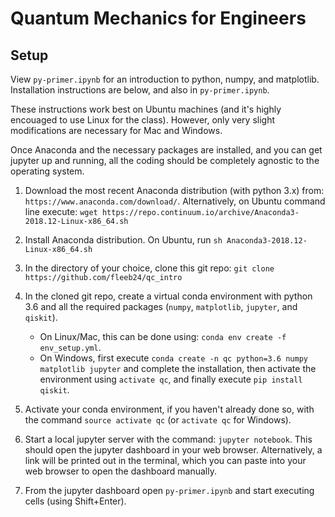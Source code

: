 # Quantum Mechanics for Engineers

## Setup

View `py-primer.ipynb` for an introduction to python, numpy, and matplotlib.
Installation instructions are below, and also in `py-primer.ipynb`.

These instructions work best on Ubuntu machines (and it's highly encouaged to use Linux for the class). However, only very slight modifications are necessary for Mac and Windows.

Once Anaconda and the necessary packages are installed, and you can get jupyter up and running, all the coding should be completely agnostic to the operating system.

1. Download the most recent Anaconda distribution (with python 3.x) from: `https://www.anaconda.com/download/`. Alternatively, on Ubuntu command line execute: `wget https://repo.continuum.io/archive/Anaconda3-2018.12-Linux-x86_64.sh`

2. Install Anaconda distribution. On Ubuntu, run `sh Anaconda3-2018.12-Linux-x86_64.sh`

3. In the directory of your choice, clone this git repo: `git clone https://github.com/fleeb24/qc_intro`

4. In the cloned git repo, create a virtual conda environment with python 3.6 and all the required packages (`numpy`, `matplotlib`, `jupyter`, and `qiskit`). 
    - On Linux/Mac, this can be done using: `conda env create -f env_setup.yml`. 
    - On Windows, first execute `conda create -n qc python=3.6 numpy matplotlib jupyter` and complete the installation, then activate the environment using `activate qc`, and finally execute `pip install qiskit`.

5. Activate your conda environment, if you haven't already done so, with the command `source activate qc` (or `activate qc` for Windows).

6. Start a local jupyter server with the command: `jupyter notebook`. This should open the jupyter dashboard in your web browser. Alternatively, a link will be printed out in the terminal, which you can paste into your web browser to open the dashboard manually.

7. From the jupyter dashboard open `py-primer.ipynb` and start executing cells (using Shift+Enter).
